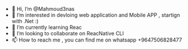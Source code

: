 - 👋 Hi, I’m @Mahmoud3nas
- 👀 I’m interested in devloing web application and Mobile APP , startign with .Net :)
- 🌱 I’m currently learning Reac
- 💞️ I’m looking to collaborate on ReacNative CLI
- 📫 How to reach me , you can find me on whatsapp +9647506828477

<!---
Mahmoud3nas/Mahmoud3nas is a ✨ special ✨ repository because its `README.md` (this file) appears on your GitHub profile.
You can click the Preview link to take a look at your changes.
--->
